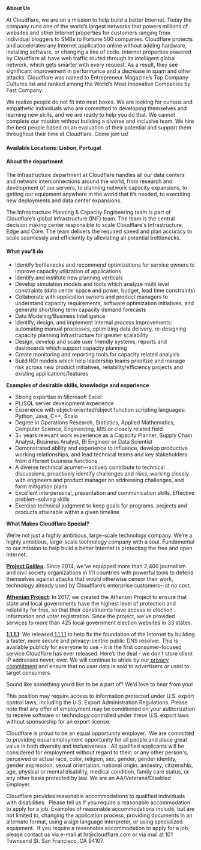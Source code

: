<div class="content-intro">
	<div><strong>About Us</strong></div>
	<div>
		<p>At Cloudflare, we are on a mission to help build a better Internet. Today the company runs one of the world’s largest networks that powers millions of websites and other Internet properties for customers ranging from individual bloggers to SMBs to Fortune 500 companies. Cloudflare protects and accelerates any Internet application online without adding hardware, installing software, or changing a line of code. Internet properties powered by Cloudflare all have web traffic routed through its intelligent global network, which gets smarter with every request. As a result, they see significant improvement in performance and a decrease in spam and other attacks. Cloudflare was named to Entrepreneur Magazine’s Top Company Cultures list and ranked among the World’s Most Innovative Companies by Fast Company.&nbsp;</p>
		<p><span style="font-weight: 400;">We realize people do not fit into neat boxes. We are looking for curious and empathetic individuals who are committed to developing themselves and learning new skills, and we are ready to help you do that. We cannot complete our mission without building a diverse and inclusive team. We hire the best people based on an evaluation of their potential and support them throughout their time at Cloudflare. Come join us!&nbsp;</span></p>
	</div>
</div>
<h4>Available Locations: Lisbon, Portugal</h4>
<h4>About the department</h4>
<p>The Infrastructure department at Cloudflare handles all our data centers and network interconnections around the world, from research and development of our servers, to planning network capacity expansions, to getting our equipment anywhere in the world that it’s needed, to executing new deployments and data center expansions.</p>
<p>The Infrastructure Planning &amp; Capacity Engineering team is part of Cloudflare’s global Infrastructure (INF) team. The team is the central decision making center responsible to scale Cloudflare's Infrastructure, Edge and Core. The team delivers the required speed and plan accuracy to scale seamlessly and efficiently by alleviating all potential bottlenecks.</p>
<h4><strong>What you'll do</strong></h4>
<ul>
	<li>Identify bottlenecks and recommend optimizations for service owners to improve capacity utilization of applications</li>
	<li>Identify and institute new planning verticals</li>
	<li>Develop simulation models and tools which analyze multi level constraints (data center space and power, budget, lead time constraints)</li>
	<li>Collaborate with application owners and product managers to understand capacity requirements, software optimization initiatives, and generate short/long term capacity demand forecasts</li>
	<li>Data Modeling/Business Intelligence</li>
	<li>Identify, design, and implement internal process improvements: automating manual processes, optimizing data delivery, re-designing capacity planning infrastructure for greater scalability</li>
	<li>Design, develop and scale user friendly systems, reports and dashboards which support capacity planning</li>
	<li>Create monitoring and reporting tools for capacity related analysis</li>
	<li>Build ROI models which help leadership teams prioritize and manage risk across new product initiatives, reliability/efficiency projects and existing applications/features</li>
</ul>
<p><strong>Examples of desirable skills, knowledge and experience</strong></p>
<ul>
	<li>Strong expertise in Microsoft Excel</li>
	<li>PL/SQL server development experience</li>
	<li>Experience with object-oriented/object function scripting languages: Python, Java, C++, Scala</li>
	<li>Degree in Operations Research, Statistics, Applied Mathematics, Computer Science, Engineering, MIS or closely related field</li>
	<li>3+ years relevant work experience as a Capacity Planner, Supply Chain Analyst, Business Analyst, BI Engineer or Data Scientist</li>
	<li>Demonstrated ability and experience to influence, develop productive working relationships, and lead technical teams and key stakeholders from different business functions</li>
	<li>A diverse technical acumen--actively contribute to technical discussions, proactively identify challenges and risks, working closely with engineers and product manager on addressing challenges, and form mitigation plans</li>
	<li>Excellent interpersonal, presentation and communication skills. Effective problem-solving skills</li>
	<li>Exercise technical judgment to keep goals for programs, projects and products attainable within a given timeline</li>
</ul>
<div class="content-conclusion">
	<p><strong>What Makes Cloudflare Special?</strong></p>
	<p><span style="font-weight: 400;">We’re not just a highly ambitious, large-scale technology company. We’re a highly ambitious, large-scale technology company with a soul. Fundamental to our mission to help build a better Internet is protecting the free and open Internet.</span></p>
	<p><a href="https://blog.cloudflare.com/protecting-free-expression-online/"><strong>Project Galileo</strong></a><span style="font-weight: 400;">: Since 2014, we've equipped more than 2,400 journalism and civil society organizations in 111 countries with powerful tools to defend themselves against attacks that would otherwise censor their work, technology already used by Cloudflare’s enterprise customers--at no cost.</span></p>
	<p><strong><a href="https://www.cloudflare.com/athenian/">Athenian Project</a></strong><span style="font-weight: 400;">: In 2017, we created the Athenian Project to ensure that state and local governments have the highest level of protection and reliability for free, so that their constituents have access to election information and voter registration. Since the project, we've provided services to more than 425 local government election websites in 33 states.</span></p>
	<p><a href="https://1.1.1.1/"><strong>1.1.1.1</strong></a><span style="font-weight: 400;">: We released</span><a href="https://1.1.1.1/"> <span style="font-weight: 400;">1.1.1.1</span></a><span style="font-weight: 400;"> to help fix the foundation of the Internet by building a faster, more secure and privacy-centric public DNS resolver. This is available publicly for everyone to use - it is the first consumer-focused service Cloudflare has ever released. Here’s the deal - we don’t store client IP addresses never, ever. We will continue to abide by our</span><a href="https://developers.cloudflare.com/1.1.1.1/privacy/public-dns-resolver"> privacy commitment</a><span style="font-weight: 400;"> and ensure that no user data is sold to advertisers or used to target consumers.</span></p>
	<p><span style="font-weight: 400;">Sound like something you’d like to be a part of? We’d love to hear from you!</span></p>
	<p><span style="font-weight: 400;">This position may require access to information protected under U.S. export control laws, including the U.S. Export Administration Regulations. Please note that any offer of employment may be conditioned on your authorization to receive software or technology controlled under these U.S. export laws without sponsorship for an export license.</span></p>
	<p><span style="font-weight: 400;">Cloudflare is proud to be an equal opportunity employer. &nbsp;We are committed to providing equal employment opportunity for all people and place great value in both diversity and inclusiveness. &nbsp;All qualified applicants will be considered for employment without regard to their, or any other person's, perceived or actual</span> <span style="font-weight: 400;">race, color, religion, sex, gender, gender identity, gender expression, sexual orientation, national origin, ancestry, citizenship, age, physical or mental disability, medical condition, family care status, or any other basis protected by law. </span><span style="font-weight: 400;">We are an AA/Veterans/Disabled Employer.</span></p>
	<p><span style="font-weight: 400;">Cloudflare provides reasonable accommodations to qualified individuals with disabilities. &nbsp;Please tell us if you require a reasonable accommodation to apply for a job. Examples of reasonable accommodations include, but are not limited to, changing the application process, providing documents in an alternate format, using a sign language interpreter, or using specialized equipment. &nbsp;If you require a reasonable accommodation to apply for a job, please contact us via e-mail at </span><span style="font-weight: 400;">hr@cloudflare.com</span><span style="font-weight: 400;"> or via mail at 101 Townsend St. San Francisco, CA 94107.</span></p>
</div>